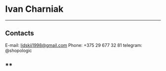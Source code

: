 # **Ivan Charniak**
****
## **Contacts**
E-mail: lidskij1998@gmail.com
Phone: +375 29 677 32 81
telegram: @shopologic

## **

